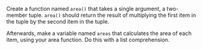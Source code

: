 Create a function named `area()` that takes a single argument, a two-member tuple. `area()` should return the result of multiplying the first item in the tuple by the second item in the tuple.

Afterwards, make a variable named `areas` that calculates the area of each item, using your area function. Do this with a list comprehension.
